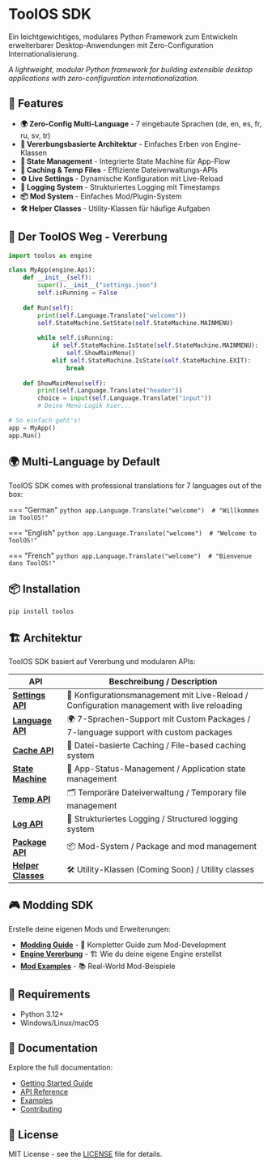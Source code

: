 # ToolOS SDK

Ein leichtgewichtiges, modulares Python Framework zum Entwickeln erweiterbarer Desktop-Anwendungen mit Zero-Configuration Internationalisierung.

*A lightweight, modular Python framework for building extensible desktop applications with zero-configuration internationalization.*

## 🚀 Features

- **🌍 Zero-Config Multi-Language** - 7 eingebaute Sprachen (de, en, es, fr, ru, sv, tr)
- **🧩 Vererbungsbasierte Architektur** - Einfaches Erben von Engine-Klassen
- **🔄 State Management** - Integrierte State Machine für App-Flow
- **💾 Caching & Temp Files** - Effiziente Dateiverwaltungs-APIs
- **⚙️ Live Settings** - Dynamische Konfiguration mit Live-Reload
- **📝 Logging System** - Strukturiertes Logging mit Timestamps
- **📦 Mod System** - Einfaches Mod/Plugin-System
- **🛠️ Helper Classes** - Utility-Klassen für häufige Aufgaben

## 🎯 Der ToolOS Weg - Vererbung

```python
import toolos as engine

class MyApp(engine.Api):
    def __init__(self):
        super().__init__("settings.json")
        self.isRunning = False
        
    def Run(self):
        print(self.Language.Translate("welcome"))
        self.StateMachine.SetState(self.StateMachine.MAINMENU)
        
        while self.isRunning:
            if self.StateMachine.IsState(self.StateMachine.MAINMENU):
                self.ShowMainMenu()
            elif self.StateMachine.IsState(self.StateMachine.EXIT):
                break
                
    def ShowMainMenu(self):
        print(self.Language.Translate("header"))
        choice = input(self.Language.Translate("input"))
        # Deine Menü-Logik hier...

# So einfach geht's!
app = MyApp()
app.Run()
```

## 🌍 Multi-Language by Default

ToolOS SDK comes with professional translations for 7 languages out of the box:

=== "German"
    ```python
    app.Language.Translate("welcome")  # "Willkommen im ToolOS!"
    ```

=== "English" 
    ```python
    app.Language.Translate("welcome")  # "Welcome to ToolOS!"
    ```

=== "French"
    ```python
    app.Language.Translate("welcome")  # "Bienvenue dans ToolOS!"
    ```

## 📦 Installation

```bash
pip install toolos
```

## 🏗️ Architektur

ToolOS SDK basiert auf Vererbung und modularen APIs:

| API | Beschreibung / Description |
|-----|----------------------------|
| **[Settings API](api/settings.md)** | 🔧 Konfigurationsmanagement mit Live-Reload / Configuration management with live reloading |
| **[Language API](api/language.md)** | 🌍 7-Sprachen-Support mit Custom Packages / 7-language support with custom packages |
| **[Cache API](api/cache.md)** | 💾 Datei-basierte Caching / File-based caching system |
| **[State Machine](api/statemachine.md)** | 🔄 App-Status-Management / Application state management |
| **[Temp API](api/temp.md)** | 🗂️ Temporäre Dateiverwaltung / Temporary file management |
| **[Log API](api/log.md)** | 📝 Strukturiertes Logging / Structured logging system |
| **[Package API](api/package.md)** | 📦 Mod-System / Package and mod management |
| **[Helper Classes](api/helpers.md)** | 🛠️ Utility-Klassen (Coming Soon) / Utility classes |

## 🎮 Modding SDK

Erstelle deine eigenen Mods und Erweiterungen:

- **[Modding Guide](modding-sdk.md)** - 🧩 Kompletter Guide zum Mod-Development
- **[Engine Vererbung](api/engine.md)** - 🏗️ Wie du deine eigene Engine erstellst
- **[Mod Examples](examples.md#mod-examples)** - 📚 Real-World Mod-Beispiele

## 🔧 Requirements

- Python 3.12+
- Windows/Linux/macOS

## 📖 Documentation

Explore the full documentation:

- [Getting Started Guide](getting-started.md)
- [API Reference](api/overview.md)
- [Examples](examples.md)
- [Contributing](contributing.md)

## 📄 License

MIT License - see the [LICENSE](https://github.com/claytechnologie/ToolSDK/blob/main/LICENSE) file for details.
